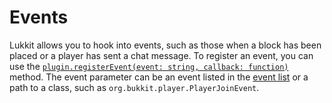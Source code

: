 # Events

Lukkit allows you to hook into events, such as those when a block has been placed or a player has sent a chat message. To register an event, you can use the [`plugin.registerEvent(event: string, callback: function)`](https://docs.lukkit.net/globals/global-variables/plugin) method. The event parameter can be an event listed in the [event list](https://docs.lukkit.net/events/event-list) or a path to a class, such as `org.bukkit.player.PlayerJoinEvent`.
